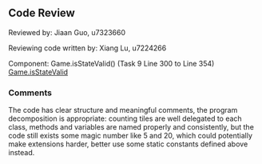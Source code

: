 ## Code Review

Reviewed by: Jiaan Guo, u7323660

Reviewing code written by: Xiang Lu, u7224266

Component: Game.isStateValid() (Task 9 Line 300 to Line 354)
            [Game.isStateValid](https://gitlab.cecs.anu.edu.au/u7201825/comp1110-ass2-tue12f/-/blob/master/src/comp1110/ass2/Game.java#L300-354)

### Comments 
The code has clear structure and meaningful comments, the program decomposition is appropriate: 
counting tiles are well delegated to each class, methods and variables are named properly and 
consistently, but the code still exists some magic number like 5 and 20, which could potentially 
make extensions harder, better use some static constants defined above instead.
